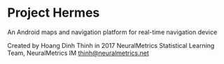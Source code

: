 # Project Hermes
An Android maps and navigation platform for real-time navigation device

Created by Hoang Dinh Thinh in 2017
NeuralMetrics Statistical Learning Team, NeuralMetrics IM
thinh@neuralmetrics.net
